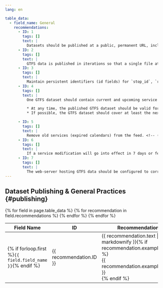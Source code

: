 ```yaml
---
lang: en

table_data:
  - field_name: General
    recommendations:
      - ID: 1
        tags: []
        text: |
          Datasets should be published at a public, permanent URL, including the zip file name. (e.g., www.agency.org/gtfs/gtfs.zip). Ideally, the URL should be directly downloadable without requiring login to access the file, to facilitate download by consuming software applications.<!-- (1) --> While it is recommended (and the most common practice) to make a GTFS dataset openly downloadable, if a data provider does need to control access to GTFS for licensing or other reasons, it is recommended to control access to the GTFS dataset using API keys, which will facilitate automatic downloads. <!-- (2) -->
      - ID: 2
        tags: []
        text: |
          GTFS data is published in iterations so that a single file at a stable location always contains the latest official description of service for a transit agency (or agencies). <!-- (3) -->
      - ID: 3
        tags: []
        text: |
          Maintain persistent identifiers (id fields) for `stop_id`, `route_id`, and `agency_id` across data iterations whenever possible. <!-- (4) -->
      - ID: 4
        tags: []
        text: |
          One GTFS dataset should contain current and upcoming service (sometimes called a “merged” dataset). Google transitfeed tool's [merge function](https://github.com/google/transitfeed/wiki/Merge) can be used to create a merged dataset from two different GTFS feeds.<!-- (5) -->

          * At any time, the published GTFS dataset should be valid for at least the next 7 days, and ideally for as long as the operator is confident that the schedule will continue to be operated.
          * If possible, the GTFS dataset should cover at least the next 30 days of service.

      - ID: 5
        tags: []
        text: |
          Remove old services (expired calendars) from the feed. <!-- (10) -->
      - ID: 6
        tags: []
        text: |
          If a service modification will go into effect in 7 days or fewer, express this service change through a [GTFS-realtime](https://developers.google.com/transit/gtfs-realtime/) feed (service advisories or trip updates) rather than static GTFS dataset. <!-- (8) -->
      - ID: 7
        tags: []
        text: |
          The web-server hosting GTFS data should be configured to correctly report the file modification date (see [HTTP/1.1 - Request for Comments 2616](https://tools.ietf.org/html/rfc2616#section-14.29), under Section 14.29). <!-- (9) -->
---
```


## Dataset Publishing & General Practices {#publishing}

<div class="table-wrapper">
  <table class="recommendation">
    <thead>
      <tr>
        <th>Field Name</th>
        <th>ID</th>
        <th>Recommendation</th>
      </tr>
    </thead>
    <tbody>
    {% for field in page.table_data %}
      {% for recommendation in field.recommendations %}
      <tr id="{{ page.slug }}_{{ recommendation.ID }}" class="anchor-row{% if forloop.first %} field-row{% endif %}{% for tag in recommendation.tags %} {{ tag }}{% endfor %}">
        <td>{% if forloop.first %}<code>{{ field.field_name }}</code>{% endif %}</td>
        <td><div class="anchor-node"><p>{{ recommendation.ID }}</p><a class="anchor-link" href="#{{ page.slug }}_{{ recommendation.ID }}"><i class="fa fa-link" aria-hidden="true"></i></a></div></td>
        <td>{{ recommendation.text | markdownify }}{% if recommendation.example_table %}<div class="table-wrapper">{{ recommendation.example_table }}</div>{% endif %}</td>
      </tr>
      {% endfor %}
    {% endfor %}
    </tbody>
  </table>
</div>
